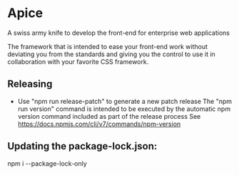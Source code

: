 # Apice
A swiss army knife to develop the front-end for enterprise web applications

The framework that is intended to ease your front-end work without deviating you from the standards and giving you the control to use it in collaboration with your favorite CSS framework.

## Releasing
- Use "npm run release-patch" to generate a new patch release
The "npm run version" command is intended to be executed by the automatic npm version command included as part of the release process
See https://docs.npmjs.com/cli/v7/commands/npm-version

## Updating the package-lock.json:
npm i --package-lock-only
